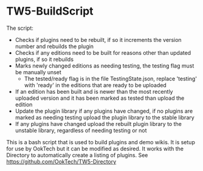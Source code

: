# TW5-BuildScript

The script:

- Checks if plugins need to be rebuilt, if so it increments the version number and rebuilds the plugin
- Checks if any editions need to be built for reasons other than updated plugins, if so it rebuilds
- Marks newly changed editions as needing testing, the testing flag must be manually unset
    - The tested/ready flag is in the file TestingState.json, replace 'testing' with 'ready' in the editions that are ready to be uploaded
- If an edition has been built and is newer than the most recently uploaded version and it has been marked as tested than upload the edition
- Update the plugin library if any plugins have changed, if no plugins are marked as needing testing upload the plugin library to the stable library
- If any plugins have changed upload the rebuilt plugin library to the unstable library, regardless of needing testing or not

This is a bash script that is used to build plugins and demo wikis. It is setup for use by OokTech but it can be modified as desired.
It works with the Directory to automatically create a listing of plugins. See https://github.com/OokTech/TW5-Directory
